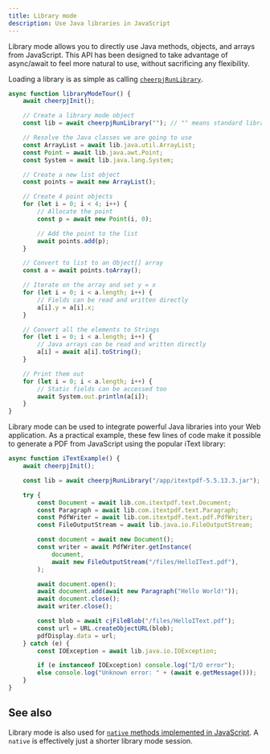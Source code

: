 ```yaml
---
title: Library mode
description: Use Java libraries in JavaScript
---
```


Library mode allows you to directly use Java methods, objects, and arrays from JavaScript. This API has been designed to take advantage of async/await to feel more natural to use, without sacrificing any flexibility.

Loading a library is as simple as calling [`cheerpjRunLibrary`].

```js
async function libraryModeTour() {
	await cheerpjInit();

	// Create a library mode object
	const lib = await cheerpjRunLibrary(""); // "" means standard library only

	// Resolve the Java classes we are going to use
	const ArrayList = await lib.java.util.ArrayList;
	const Point = await lib.java.awt.Point;
	const System = await lib.java.lang.System;

	// Create a new list object
	const points = await new ArrayList();

	// Create 4 point objects
	for (let i = 0; i < 4; i++) {
		// Allocate the point
		const p = await new Point(i, 0);

		// Add the point to the list
		await points.add(p);
	}

	// Convert to list to an Object[] array
	const a = await points.toArray();

	// Iterate on the array and set y = x
	for (let i = 0; i < a.length; i++) {
		// Fields can be read and written directly
		a[i].y = a[i].x;
	}

	// Convert all the elements to Strings
	for (let i = 0; i < a.length; i++) {
		// Java arrays can be read and written directly
		a[i] = await a[i].toString();
	}

	// Print them out
	for (let i = 0; i < a.length; i++) {
		// Static fields can be accessed too
		await System.out.println(a[i]);
	}
}
```

Library mode can be used to integrate powerful Java libraries into your Web application. As a practical example, these few lines of code make it possible to generate a PDF from JavaScript using the popular iText library:

```js
async function iTextExample() {
	await cheerpjInit();

	const lib = await cheerpjRunLibrary("/app/itextpdf-5.5.13.3.jar");

	try {
		const Document = await lib.com.itextpdf.text.Document;
		const Paragraph = await lib.com.itextpdf.text.Paragraph;
		const PdfWriter = await lib.com.itextpdf.text.pdf.PdfWriter;
		const FileOutputStream = await lib.java.io.FileOutputStream;

		const document = await new Document();
		const writer = await PdfWriter.getInstance(
			document,
			await new FileOutputStream("/files/HelloIText.pdf"),
		);

		await document.open();
		await document.add(await new Paragraph("Hello World!"));
		await document.close();
		await writer.close();

		const blob = await cjFileBlob("/files/HelloIText.pdf");
		const url = URL.createObjectURL(blob);
		pdfDisplay.data = url;
	} catch (e) {
		const IOException = await lib.java.io.IOException;

		if (e instanceof IOException) console.log("I/O error");
		else console.log("Unknown error: " + (await e.getMessage()));
	}
}
```

## See also

Library mode is also used for [`native` methods implemented in JavaScript][JNI]. A `native` is effectively just a shorter library mode session.

[JNI]: /docs/guides/Implementing-Java-native-methods-in-JavaScript
[`cheerpjRunLibrary`]: /docs/reference/cheerpjRunLibrary

